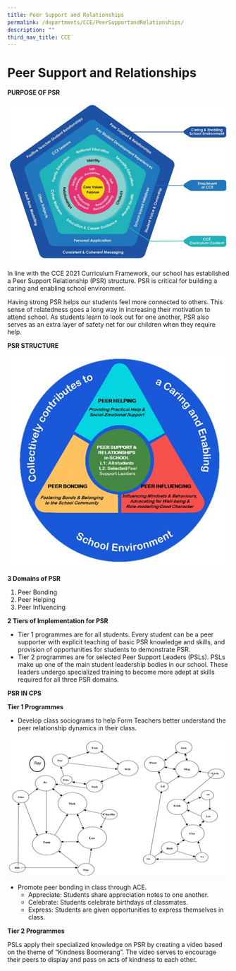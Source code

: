```yaml
---
title: Peer Support and Relationships
permalink: /departments/CCE/PeerSupportandRelationships/
description: ""
third_nav_title: CCE
---
```

Peer Support and Relationships
==================================
  

 
**PURPOSE OF PSR**

![](/images/CCE%202021%20Framework.jpg)

In line with the CCE 2021 Curriculum Framework, our school has established a Peer Support Relationship (PSR) structure. PSR is critical for building a caring and enabling school environment. 

Having strong PSR helps our students feel more connected to others. This sense of relatedness goes a long way in increasing their motivation to attend school. As students learn to look out for one another, PSR also serves as an extra layer of safety net for our children when they require help. 



**PSR STRUCTURE**

![](/images/PSR%20Structure.jpg)

**3 Domains of PSR**

1. Peer Bonding 
2. Peer Helping 
3. Peer Influencing


**2 Tiers of Implementation for PSR**

* Tier 1 programmes are for all students. Every student can be a peer supporter with explicit teaching of basic PSR knowledge and skills, and provision of opportunities for students to demonstrate PSR.
* Tier 2 programmes are for selected Peer Support Leaders (PSLs). PSLs make up one of the main student leadership bodies in our school. These leaders undergo specialized training to become more adept at skills required for all three PSR domains. 


**PSR IN CPS**

**Tier 1 Programmes**

* Develop class sociograms to help Form Teachers better understand the peer relationship dynamics in their class.

![](/images/Class%20Sociograms.jpg)

* Promote peer bonding in class through ACE.
	* Appreciate: Students share appreciation notes to one another.
	* Celebrate: Students celebrate birthdays of classmates.
	* Express: Students are given opportunities to express themselves in class. 

**Tier 2 Programmes**

PSLs apply their specialized knowledge on PSR by creating a video based on the theme of “Kindness Boomerang”. The video serves to encourage their peers to display and pass on acts of kindness to each other. 


